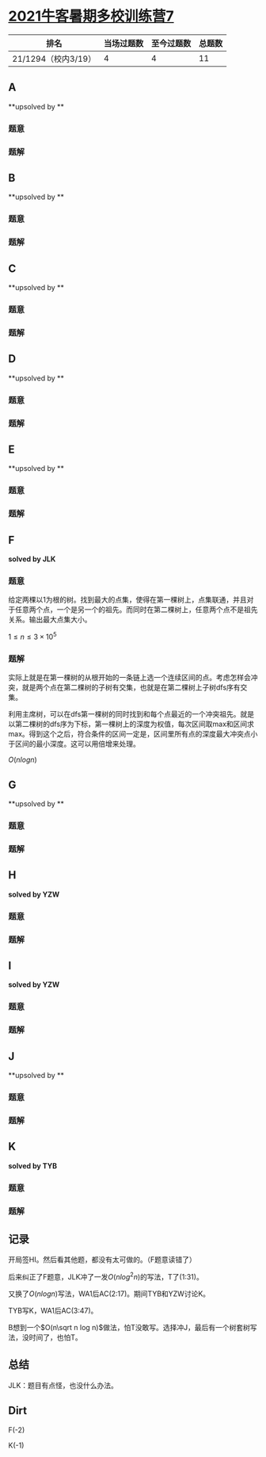 # [2021牛客暑期多校训练营7](https://ac.nowcoder.com/acm/contest/11258)

| 排名                | 当场过题数 | 至今过题数 | 总题数 |
| ------------------- | ---------- | ---------- | ------ |
| 21/1294（校内3/19） | 4          | 4          | 11     |

## **A**

**upsolved by **

### 题意



### 题解



## **B**

**upsolved by **

### 题意



### 题解



## **C**

**upsolved by **

### 题意



### 题解



## **D**

**upsolved by **

### 题意



### 题解



## **E**

**upsolved by **

### 题意



### 题解



## **F**

**solved by JLK**

### 题意

给定两棵以1为根的树。找到最大的点集，使得在第一棵树上，点集联通，并且对于任意两个点，一个是另一个的祖先。而同时在第二棵树上，任意两个点不是祖先关系。输出最大点集大小。

$1 \le n \le 3\times 10^5$

### 题解

实际上就是在第一棵树的从根开始的一条链上选一个连续区间的点。考虑怎样会冲突，就是两个点在第二棵树的子树有交集，也就是在第二棵树上子树dfs序有交集。

利用主席树，可以在dfs第一棵树的同时找到和每个点最近的一个冲突祖先。就是以第二棵树的dfs序为下标，第一棵树上的深度为权值，每次区间取max和区间求max。得到这个之后，符合条件的区间一定是，区间里所有点的深度最大冲突点小于区间的最小深度。这可以用倍增来处理。

$O(nlogn)$

## **G**

**upsolved by **

### 题意



### 题解



## **H**

**solved by YZW**

### 题意



### 题解



## **I**

**solved by YZW**

### 题意



### 题解



## **J**

**upsolved by **

### 题意



### 题解



## **K**

**solved by TYB**

### 题意



### 题解



## **记录**

开局签HI。然后看其他题，都没有太可做的。（F题意读错了）

后来纠正了F题意，JLK冲了一发$O(nlog^2n)$​的写法，T了(1:31)。

又换了$O(nlogn)$​写法，WA1后AC(2:17)。期间TYB和YZW讨论K。

TYB写K，WA1后AC(3:47)。

B想到一个$O(n\sqrt n log n)$​做法，怕T没敢写。选择冲J，最后有一个树套树写法，没时间了，也怕T。

## **总结**

JLK：题目有点怪，也没什么办法。

## **Dirt**

F(-2)

K(-1)

